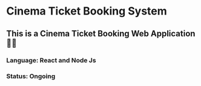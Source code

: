 # Cinema Ticket Booking System 
<h2>This is a Cinema Ticket Booking Web Application🎥🎥</h2>
<h3>Language: React and Node Js</h3>
<h3>Status: Ongoing</h3>
